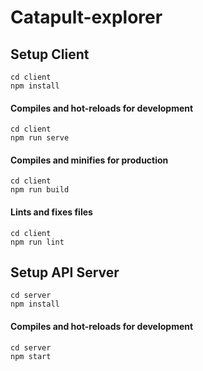 # Catapult-explorer

## Setup Client
```
cd client
npm install
```

#### Compiles and hot-reloads for development
```
cd client
npm run serve
```

#### Compiles and minifies for production
```
cd client
npm run build
```

#### Lints and fixes files
```
cd client
npm run lint
```

## Setup API Server
```
cd server
npm install
```

#### Compiles and hot-reloads for development
```
cd server
npm start
```
